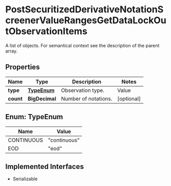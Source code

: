 

# PostSecuritizedDerivativeNotationScreenerValueRangesGetDataLockOutObservationItems

A list of objects. For semantical context see the description of the parent array.

## Properties

Name | Type | Description | Notes
------------ | ------------- | ------------- | -------------
**type** | [**TypeEnum**](#TypeEnum) | Observation type. | Value | Description | | --- | --- | | continuous | The barrier is observed on a continuous basis (intraday prices are relevant). | | eod | The barrier is observed only at the end of the final auction for the underlying on the relevant exchange (intraday prices are of no relevance). |   |  [optional]
**count** | **BigDecimal** | Number of notations. |  [optional]



## Enum: TypeEnum

Name | Value
---- | -----
CONTINUOUS | &quot;continuous&quot;
EOD | &quot;eod&quot;


## Implemented Interfaces

* Serializable


